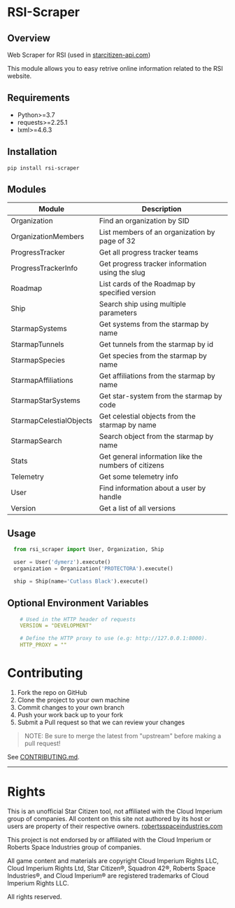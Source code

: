 # RSI-Scraper

## Overview

Web Scraper for RSI (used in [starcitizen-api.com](https://starcitizen-api.com))

This module allows you to easy retrive online information related to the RSI website.

## Requirements
- Python>=3.7
- requests>=2.25.1
- lxml>=4.6.3

## Installation
    pip install rsi-scraper

## Modules
 Module                  | Description   |
|-------------------------|---------------|
| Organization  | Find an organization by SID |
| OrganizationMembers   | List members of an organization by page of 32 |
| ProgressTracker   | Get all progress tracker teams |
| ProgressTrackerInfo   | Get progress tracker information using the slug |
| Roadmap   | List cards of the Roadmap by specified version |
| Ship  | Search ship using multiple parameters  |
| StarmapSystems    | Get systems from the starmap by name |
| StarmapTunnels    | Get tunnels from the starmap by id |
| StarmapSpecies    | Get species from the starmap by name |
| StarmapAffiliations   | Get affiliations from the starmap by name |
| StarmapStarSystems    | Get star-system from the starmap by code |
| StarmapCelestialObjects   | Get celestial objects from the starmap by name |
| StarmapSearch | Search object from the starmap by name |
| Stats | Get general information like the numbers of citizens |
| Telemetry | Get some telemetry info |
| User  | Find information about a user by handle |
| Version   | Get a list of all versions |

## Usage
```py
  from rsi_scraper import User, Organization, Ship

  user = User('dymerz').execute()
  organization = Organization('PROTECTORA').execute()

  ship = Ship(name='Cutlass Black').execute()
```

## Optional Environment Variables
```yaml
    # Used in the HTTP header of requests
    VERSION = "DEVELOPMENT"

    # Define the HTTP proxy to use (e.g: http://127.0.0.1:8000).
    HTTP_PROXY = ""
```

# Contributing

1. Fork the repo on GitHub
2. Clone the project to your own machine
3. Commit changes to your own branch
4. Push your work back up to your fork
5. Submit a Pull request so that we can review your changes

> NOTE: Be sure to merge the latest from "upstream" before making a pull request!

See [CONTRIBUTING.md](./CONTRIBUTING.md).

***
# Rights

 This is an unofficial Star Citizen tool, not affiliated with the Cloud Imperium group of companies. All content on this site not authored by its host or users are property of their respective owners. [robertsspaceindustries.com](https://robertsspaceindustries.com/)

 This project is not endorsed by or affiliated with the Cloud Imperium or Roberts Space Industries group of companies.

 All game content and materials are copyright Cloud Imperium Rights LLC, Cloud Imperium Rights Ltd, Star Citizen®, Squadron 42®, Roberts Space Industries®, and Cloud Imperium® are registered trademarks of Cloud Imperium Rights LLC.

 All rights reserved.